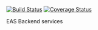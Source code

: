 [![Build Status](https://travis-ci.org/etcaterva/eas-flask.svg?branch=master)](https://travis-ci.org/etcaterva/eas-flask)
[![Coverage Status](https://coveralls.io/repos/github/etcaterva/eas-flask/badge.svg?branch=master)](https://coveralls.io/github/etcaterva/eas-flask?branch=master)

EAS Backend services

